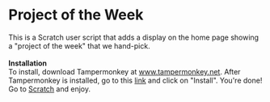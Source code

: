 # Project of the Week
This is a Scratch user script that adds a display on the home page showing a "project of the week" that we hand-pick. 
<br><br><b>Installation</b><br>
To install, download Tampermonkey at www.tampermonkey.net. After Tampermonkey is installed, go to this <a href="https://www.is.gd/ProjectOfTheWeek">link</a> and click on "Install". You're done! Go to <a href="https://www.scratch.mit.edu">Scratch</a> and enjoy.

